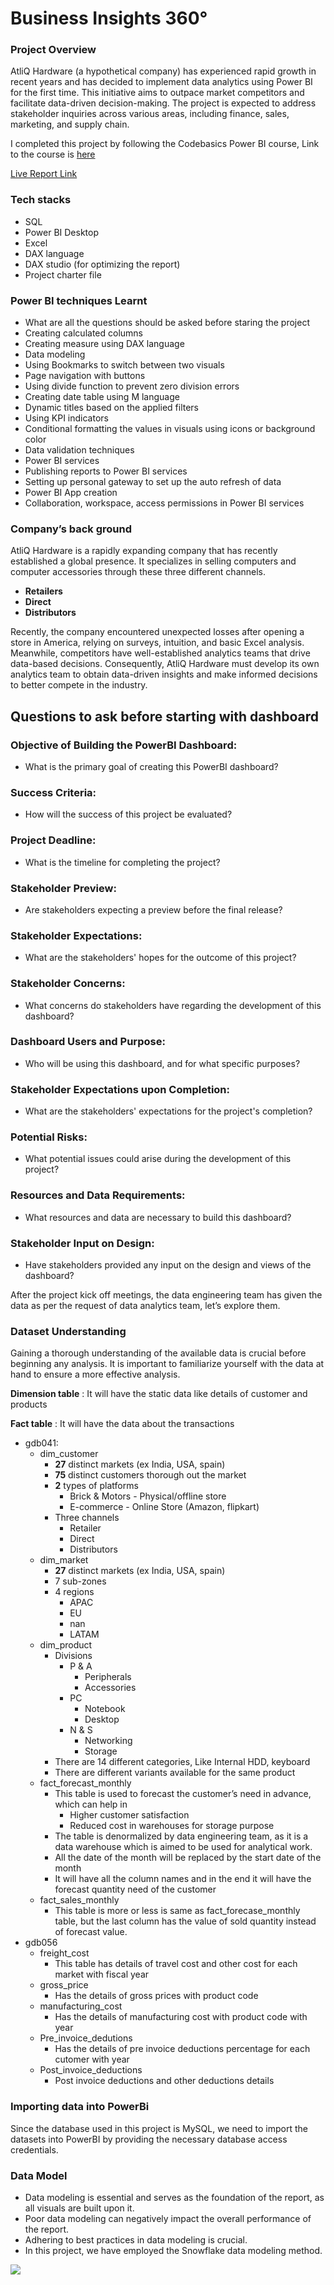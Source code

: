 # Business Insights 360°

### Project Overview
AtliQ Hardware (a hypothetical company) has experienced rapid growth in recent years and has decided to implement data analytics using Power BI for the first time. This initiative aims to outpace market competitors and facilitate data-driven decision-making. The project is expected to address stakeholder inquiries across various areas, including finance, sales, marketing, and supply chain.

I completed this project by following the Codebasics Power BI course, Link to the course is [here](https://codebasics.io/bootcamps/data-analytics-bootcamp-with-practical-job-assistance)

[Live Report Link](https://app.powerbi.com/view?r=eyJrIjoiNDIyMjc4ZjAtN2Q5My00YjU3LWE3OTItYzI4ZTc1NDE2Njg2IiwidCI6IjkyMGJmNGY2LTVlOGQtNDBhZC1iNmZiLTZjN2ZkZjcxYjY2OSJ9&pageName=ReportSection27e05ca5ad0738a527bd)

### Tech stacks
- SQL
- Power BI Desktop
- Excel
- DAX language
- DAX studio (for optimizing the report)
- Project charter file

### Power BI techniques Learnt
- What are all the questions should be asked before staring the project
- Creating calculated columns
- Creating measure using DAX language
- Data modeling
- Using Bookmarks to switch between two visuals
- Page navigation with buttons
- Using divide function to prevent zero division errors
- Creating date table using M language
- Dynamic titles based on the applied filters
- Using KPI indicators
- Conditional formatting the values in visuals using icons or background color
- Data validation techniques
- Power BI services
- Publishing reports to Power BI services
- Setting up personal gateway to set up the auto refresh of data
- Power BI App creation
- Collaboration, workspace, access permissions in Power BI services

### Company’s back ground
AtliQ Hardware is a rapidly expanding company that has recently established a global presence. It specializes in selling computers and computer accessories through these three different channels.

- **Retailers**
- **Direct**
- **Distributors**
  
Recently, the company encountered unexpected losses after opening a store in America, relying on surveys, intuition, and basic Excel analysis. Meanwhile, competitors have well-established analytics teams that drive data-based decisions. Consequently, AtliQ Hardware must develop its own analytics team to obtain data-driven insights and make informed decisions to better compete in the industry.

## Questions to ask before starting with dashboard

### Objective of Building the PowerBI Dashboard:
- What is the primary goal of creating this PowerBI dashboard?
### Success Criteria:
- How will the success of this project be evaluated?
### Project Deadline:
- What is the timeline for completing the project?
### Stakeholder Preview:
- Are stakeholders expecting a preview before the final release?
### Stakeholder Expectations:
- What are the stakeholders' hopes for the outcome of this project?
### Stakeholder Concerns:
- What concerns do stakeholders have regarding the development of this dashboard?
### Dashboard Users and Purpose:
- Who will be using this dashboard, and for what specific purposes?
### Stakeholder Expectations upon Completion:
- What are the stakeholders' expectations for the project's completion?
### Potential Risks:
- What potential issues could arise during the development of this project?
### Resources and Data Requirements:
- What resources and data are necessary to build this dashboard?
### Stakeholder Input on Design:
- Have stakeholders provided any input on the design and views of the dashboard?

After the project kick off meetings, the data engineering team has given the data as per the request of data analytics team, let’s explore them.

### Dataset Understanding
Gaining a thorough understanding of the available data is crucial before beginning any analysis. It is important to familiarize yourself with the data at hand to ensure a more effective analysis.

**Dimension table** : It will have the static data like details of customer and products

**Fact table** : It will have the data about the transactions

- gdb041:
    - dim_customer
        - **27** distinct markets (ex India, USA, spain)
        - **75** distinct customers thorough out the market
        - **2** types of platforms
            - Brick & Motors - Physical/offline store
            - E-commerce - Online Store (Amazon, flipkart)
        - Three channels
            - Retailer
            - Direct
            - Distributors
    - dim_market
        - **27** distinct markets (ex India, USA, spain)
        - 7 sub-zones
        - 4 regions
            - APAC
            - EU
            - nan
            - LATAM
    - dim_product
        - Divisions
            - P & A
                - Peripherals
                - Accessories
            - PC
                - Notebook
                - Desktop
            - N & S
                - Networking
                - Storage
        - There are 14 different categories, Like Internal HDD, keyboard
        - There are different variants available for the same product
    - fact_forecast_monthly
        - This table is used to forecast the customer’s need in advance, which can help in
            - Higher customer satisfaction
            - Reduced cost in warehouses for storage purpose
        - The table is denormalized by data engineering team, as it is a data warehouse which is aimed to be used for analytical work.
        - All the date of the month will be replaced by the start date of the month
        - It will have all the column names and in the end it will have the forecast quantity need of the customer
    - fact_sales_monthly
        - This table is more or less is same as fact_forecase_monthly table, but the last column has the value of sold quantity instead of forecast value.
- gdb056
    - freight_cost
        - This table has details of travel cost and other cost for each market with fiscal year
    - gross_price
        - Has the details of gross prices with product code
    - manufacturing_cost
        - Has the details of manufacturing cost with product code with year
    - Pre_invoice_dedutions
        - Has the details of pre invoice deductions percentage for each cutomer with year
    - Post_invoice_deductions
        - Post invoice deductions and other deductions details

### Importing data into PowerBi
Since the database used in this project is MySQL, we need to import the datasets into PowerBI by providing the necessary database access credentials.

### Data Model
- Data modeling is essential and serves as the foundation of the report, as all visuals are built upon it. 
- Poor data modeling can negatively impact the overall performance of the report. 
- Adhering to best practices in data modeling is crucial. 
- In this project, we have employed the Snowflake data modeling method.

<img src="https://github.com/Naveen-S6/Business_Insights_360/blob/main/Resources/Data_model.png" class="center">
